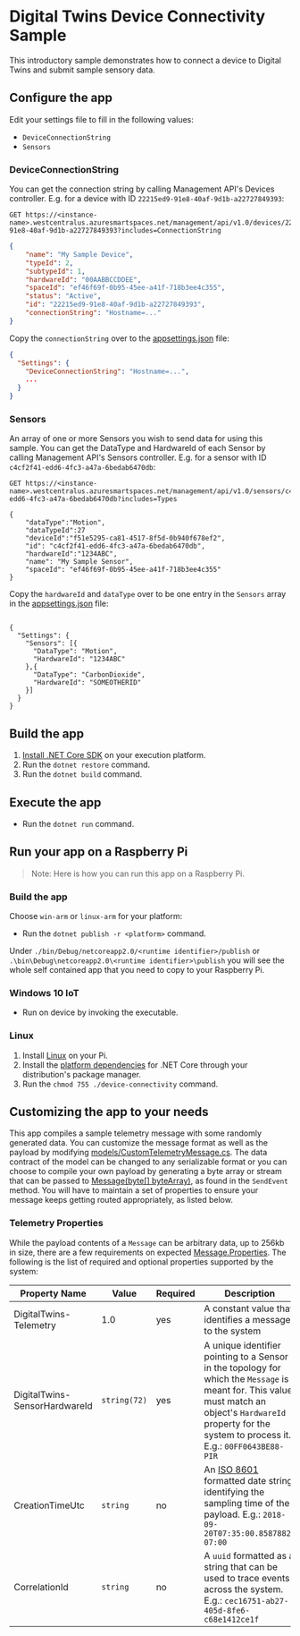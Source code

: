 # Digital Twins Device Connectivity Sample

This introductory sample demonstrates how to connect a device to Digital Twins and submit sample sensory data.

## Configure the app

Edit your settings file to fill in the following values:
* `DeviceConnectionString`
* `Sensors`

### DeviceConnectionString

You can get the connection string by calling Management API's Devices controller. E.g. for a device with ID `22215ed9-91e8-40af-9d1b-a22727849393`:

```
GET https://<instance-name>.westcentralus.azuresmartspaces.net/management/api/v1.0/devices/22215ed9-91e8-40af-9d1b-a22727849393?includes=ConnectionString
```
```json
{
    "name": "My Sample Device",
    "typeId": 2,
    "subtypeId": 1,
    "hardwareId": "00AABBCCDDEE",
    "spaceId": "ef46f69f-0b95-45ee-a41f-718b3ee4c355",
    "status": "Active",
    "id": "22215ed9-91e8-40af-9d1b-a22727849393",
    "connectionString": "Hostname=..."
}
```

Copy the `connectionString` over to the [appsettings.json](./appsettings.json) file:

```json
{
  "Settings": {
    "DeviceConnectionString": "Hostname=...",
    ...
  }
}
```

### Sensors

An array of one or more Sensors you wish to send data for using this sample. You can get the DataType and HardwareId of each Sensor by calling Management API's Sensors controller. E.g. for a sensor with ID `c4cf2f41-edd6-4fc3-a47a-6bedab6470db`:

```
GET https://<instance-name>.westcentralus.azuresmartspaces.net/management/api/v1.0/sensors/c4cf2f41-edd6-4fc3-a47a-6bedab6470db?includes=Types

{
    "dataType":"Motion",
    "dataTypeId":27
    "deviceId":"f51e5295-ca81-4517-8f5d-0b940f678ef2",
    "id": "c4cf2f41-edd6-4fc3-a47a-6bedab6470db",
    "hardwareId":"1234ABC",
    "name": "My Sample Sensor",
    "spaceId": "ef46f69f-0b95-45ee-a41f-718b3ee4c355"
}

```

Copy the `hardwareId` and `dataType` over to be one entry in the `Sensors` array in the [appsettings.json](./appsettings.json) file:

```

{
  "Settings": {
    "Sensors": [{
      "DataType": "Motion",
      "HardwareId": "1234ABC"
    },{
      "DataType": "CarbonDioxide",
      "HardwareId": "SOMEOTHERID"
    }]
  }
}

```

## Build the app

1. [Install .NET Core SDK](https://www.microsoft.com/net/core) on your execution platform.
1. Run the `dotnet restore` command.
1. Run the `dotnet build` command.

## Execute the app

* Run the `dotnet run` command.

## Run your app on a Raspberry Pi

>Note: Here is how you can run this app on a Raspberry Pi.

### Build the app

Choose `win-arm` or `linux-arm` for your platform:
* Run the `dotnet publish -r <platform>` command.

Under `./bin/Debug/netcoreapp2.0/<runtime identifier>/publish` or `.\bin\Debug\netcoreapp2.0\<runtime identifier>\publish` you will see the whole self contained app that you need to copy to your Raspberry Pi.

### Windows 10 IoT

* Run on device by invoking the executable.

### Linux

1. Install [Linux](https://www.raspberrypi.org/downloads/) on your Pi.
1. Install the [platform dependencies](https://github.com/dotnet/core/blob/master/Documentation/prereqs.md) for .NET Core through your distribution's package manager.
1. Run the `chmod 755 ./device-connectivity` command.

## Customizing the app to your needs

This app compiles a sample telemetry message with some randomly generated data. You can customize the message format as well as the payload by modifying [models/CustomTelemetryMessage.cs](./models/CustomTelemetryMessage.cs). The data contract of the model can be changed to any serializable format or you can choose to compile your own payload by generating a byte array or stream that can be passed to  [Message(byte[] byteArray)](https://docs.microsoft.com/en-us/dotnet/api/microsoft.azure.devices.client.message.-ctor?view=azure-dotnet#Microsoft_Azure_Devices_Client_Message__ctor_System_Byte___), as found in the `SendEvent` method. You will have to maintain a set of properties to ensure your message keeps getting routed appropriately, as listed below.

### Telemetry Properties

While the payload contents of a `Message` can be arbitrary data, up to 256kb in size, there are a few requirements on expected [Message.Properties](https://docs.microsoft.com/en-us/dotnet/api/microsoft.azure.devices.client.message.properties?view=azure-dotnet). The following is the list of required and optional properties supported by the system:

| Property Name | Value | Required | Description |
|---------------|-------|----------|-------------|
| DigitalTwins-Telemetry | 1.0 | yes | A constant value that identifies a message to the system |
| DigitalTwins-SensorHardwareId | `string(72)` | yes | A unique identifier pointing to a Sensor in the topology for which the `Message` is meant for. This value must match an object's `HardwareId` property for the system to process it. E.g.: `00FF0643BE88-PIR` |
| CreationTimeUtc | `string` | no | An [ISO 8601](https://en.wikipedia.org/wiki/ISO_8601) formatted date string identifying the sampling time of the payload. E.g.: `2018-09-20T07:35:00.8587882-07:00` |
| CorrelationId | `string` | no | A `uuid` formatted as a string that can be used to trace events across the system. E.g.: `cec16751-ab27-405d-8fe6-c68e1412ce1f`|

